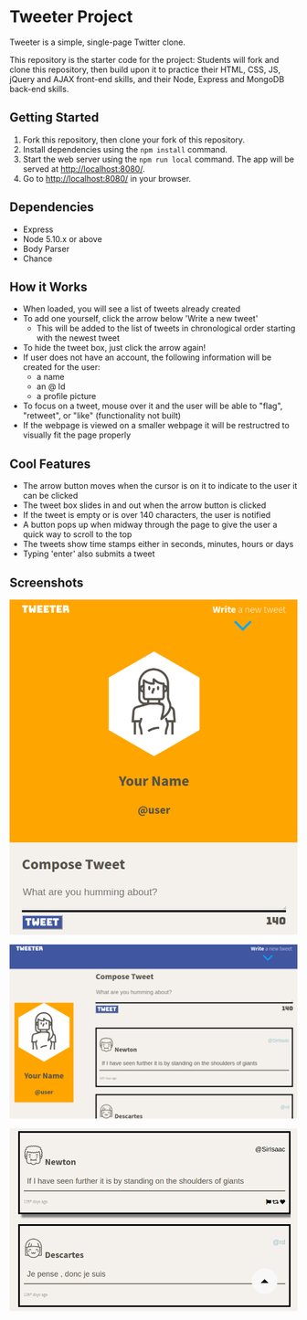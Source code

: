 # Tweeter Project

Tweeter is a simple, single-page Twitter clone.

This repository is the starter code for the project: Students will fork and clone this repository, then build upon it to practice their HTML, CSS, JS, jQuery and AJAX front-end skills, and their Node, Express and MongoDB back-end skills.

## Getting Started

1. Fork this repository, then clone your fork of this repository.
2. Install dependencies using the `npm install` command.
3. Start the web server using the `npm run local` command. The app will be served at <http://localhost:8080/>.
4. Go to <http://localhost:8080/> in your browser.

## Dependencies

- Express
- Node 5.10.x or above
- Body Parser
- Chance

## How it Works

- When loaded, you will see a list of tweets already created
- To add one yourself, click the arrow below 'Write a new tweet'
  - This will be added to the list of tweets in chronological order starting with the newest tweet
- To hide the tweet box, just click the arrow again!
- If user does not have an account, the following information will be created for the user:
  - a name
  - an @ Id
  - a profile picture
- To focus on a tweet, mouse over it and the user will be able to "flag", "retweet", or "like" (functionality not built)
- If the webpage is viewed on a smaller webpage it will be restructred to visually fit the page properly

## Cool Features
- The arrow button moves when the cursor is on it to indicate to the user it can be clicked
- The tweet box slides in and out when the arrow button is clicked
- If the tweet is empty or is over 140 characters, the user is notified
- A button pops up when midway through the page to give the user a quick way to scroll to the top
- The tweets show time stamps either in seconds, minutes, hours or days
- Typing 'enter' also submits a tweet

## Screenshots

![Screenshot of Tweeter when rendered on small browser](https://raw.githubusercontent.com/SamuelRush/tweeter/master/docs/tweetBoxSmall.png)

![Screenshot of Tweeter when rendered on large browser](https://raw.githubusercontent.com/SamuelRush/tweeter/master/docs/tweetBoxBig.png)

![Screenshot of Tweeter when highlighting a tweet, as well as the scroll up arrow](https://raw.githubusercontent.com/SamuelRush/tweeter/master/docs/hightlightAndScrollUp.png)